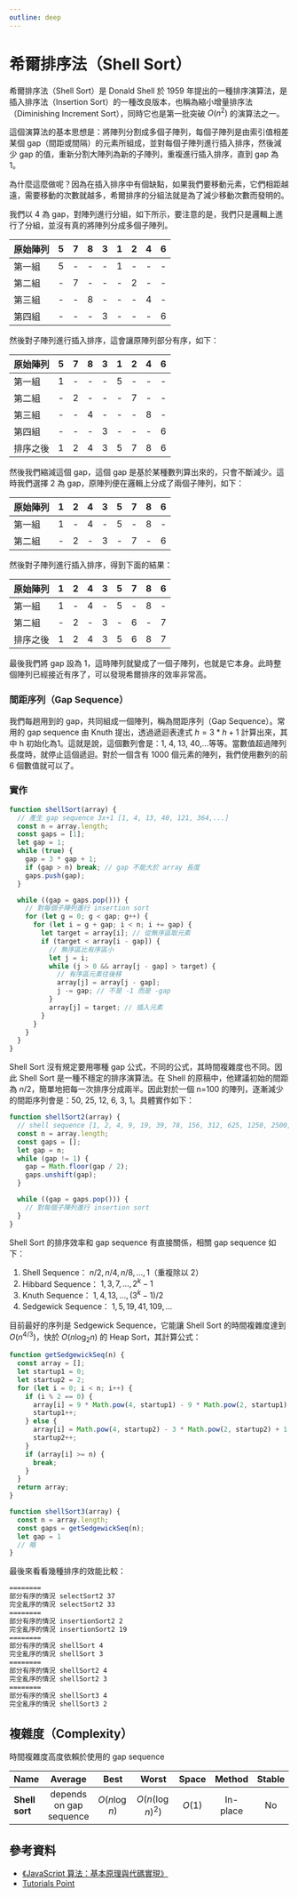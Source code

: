 ```yaml
---
outline: deep
---
```


# 希爾排序法（Shell Sort）

希爾排序法（Shell Sort）是 Donald Shell 於 1959 年提出的一種排序演算法，是插入排序法（Insertion Sort）的一種改良版本，也稱為縮小增量排序法（Diminishing Increment Sort），同時它也是第一批突破 $O(n^2)$ 的演算法之一。

這個演算法的基本思想是：將陣列分割成多個子陣列，每個子陣列是由索引值相差某個 gap（間距或間隔）的元素所組成，並對每個子陣列進行插入排序，然後減少 gap 的值，重新分割大陣列為新的子陣列，重複進行插入排序，直到 gap 為 1。

為什麼這麼做呢？因為在插入排序中有個缺點，如果我們要移動元素，它們相距越遠，需要移動的次數就越多，希爾排序的分組法就是為了減少移動次數而發明的。

我們以 4 為 gap，對陣列進行分組，如下所示，要注意的是，我們只是邏輯上進行了分組，並沒有真的將陣列分成多個子陣列。

| 原始陣列 | 5   | 7   | 8   | 3   | 1   | 2   | 4   | 6   |
| -------- | --- | --- | --- | --- | --- | --- | --- | --- |
| 第一組   | 5   | -   | -   | -   | 1   | -   | -   | -   |
| 第二組   | -   | 7   | -   | -   | -   | 2   | -   | -   |
| 第三組   | -   | -   | 8   | -   | -   | -   | 4   | -   |
| 第四組   | -   | -   | -   | 3   | -   | -   | -   | 6   |

然後對子陣列進行插入排序，這會讓原陣列部分有序，如下：

| 原始陣列 | 5   | 7   | 8   | 3   | 1   | 2   | 4   | 6   |
| -------- | --- | --- | --- | --- | --- | --- | --- | --- |
| 第一組   | 1   | -   | -   | -   | 5   | -   | -   | -   |
| 第二組   | -   | 2   | -   | -   | -   | 7   | -   | -   |
| 第三組   | -   | -   | 4   | -   | -   | -   | 8   | -   |
| 第四組   | -   | -   | -   | 3   | -   | -   | -   | 6   |
| 排序之後 | 1   | 2   | 4   | 3   | 5   | 7   | 8   | 6   |

然後我們縮減這個 gap，這個 gap 是基於某種數列算出來的，只會不斷減少。這時我們選擇 2 為 gap，原陣列便在邏輯上分成了兩個子陣列，如下：

| 原始陣列 | 1   | 2   | 4   | 3   | 5   | 7   | 8   | 6   |
| -------- | --- | --- | --- | --- | --- | --- | --- | --- |
| 第一組   | 1   | -   | 4   | -   | 5   | -   | 8   | -   |
| 第二組   | -   | 2   | -   | 3   | -   | 7   | -   | 6   |

然後對子陣列進行插入排序，得到下面的結果：

| 原始陣列 | 1   | 2   | 4   | 3   | 5   | 7   | 8   | 6   |
| -------- | --- | --- | --- | --- | --- | --- | --- | --- |
| 第一組   | 1   | -   | 4   | -   | 5   | -   | 8   | -   |
| 第二組   | -   | 2   | -   | 3   | -   | 6   | -   | 7   |
| 排序之後 | 1   | 2   | 4   | 3   | 5   | 6   | 8   | 7   |

最後我們將 gap 設為 1，這時陣列就變成了一個子陣列，也就是它本身。此時整個陣列已經接近有序了，可以發現希爾排序的效率非常高。

### 間距序列（Gap Sequence）

我們每趟用到的 gap，共同組成一個陣列，稱為間距序列（Gap Sequence）。常用的 gap sequence 由 Knuth 提出，透過遞迴表達式 $h = 3 * h + 1$ 計算出來，其中 h 初始化為1。這就是說，這個數列會是：1, 4, 13, 40,...等等。當數值超過陣列長度時，就停止這個遞迴。對於一個含有 1000 個元素的陣列，我們使用數列的前 6 個數值就可以了。

### 實作

```js
function shellSort(array) {
  // 產生 gap sequence 3x+1 [1, 4, 13, 40, 121, 364,...]
  const n = array.length;
  const gaps = [1];
  let gap = 1;
  while (true) {
    gap = 3 * gap + 1;
    if (gap > n) break; // gap 不能大於 array 長度
    gaps.push(gap);
  }

  while ((gap = gaps.pop())) {
    // 對每個子陣列進行 insertion sort
    for (let g = 0; g < gap; g++) {
      for (let i = g + gap; i < n; i += gap) {
        let target = array[i]; // 從無序區取元素
        if (target < array[i - gap]) {
          // 無序區比有序區小
          let j = i;
          while (j > 0 && array[j - gap] > target) {
            // 有序區元素往後移
            array[j] = array[j - gap];
            j -= gap; // 不是 -1 而是 -gap
          }
          array[j] = target; // 插入元素
        }
      }
    }
  }
}
```

Shell Sort 沒有規定要用哪種 gap 公式，不同的公式，其時間複雜度也不同。因此 Shell Sort 是一種不穩定的排序演算法。在 Shell 的原稿中，他建議初始的間距為 $n/2$，簡單地把每一次排序分成兩半。因此對於一個 n=100 的陣列，逐漸減少的間距序列會是：50, 25, 12, 6, 3, 1。具體實作如下：

```js
function shellSort2(array) {
  // shell sequence [1, 2, 4, 9, 19, 39, 78, 156, 312, 625, 1250, 2500, 5000]
  const n = array.length;
  const gaps = [];
  let gap = n;
  while (gap != 1) {
    gap = Math.floor(gap / 2);
    gaps.unshift(gap);
  }

  while ((gap = gaps.pop())) {
    // 對每個子陣列進行 insertion sort
  }
}
```

Shell Sort 的排序效率和 gap sequence 有直接關係，相關 gap sequence 如下：

1. Shell Sequence： $n/2, n/4, n/8, ..., 1$（重複除以 2）
2. Hibbard Sequence： $1, 3, 7, ..., 2^k-1$
3. Knuth Sequence： $1, 4, 13, ..., (3^k-1)/2$
4. Sedgewick Sequence： $1, 5, 19, 41, 109, ...$

目前最好的序列是 Sedgewick Sequence，它能讓 Shell Sort 的時間複雜度達到 $O(n^{4/3})$，快於 $O(n\log_2n)$ 的 Heap Sort，其計算公式：

```js
function getSedgewickSeq(n) {
  const array = [];
  let startup1 = 0;
  let startup2 = 2;
  for (let i = 0; i < n; i++) {
    if (i % 2 == 0) {
      array[i] = 9 * Math.pow(4, startup1) - 9 * Math.pow(2, startup1) + 1;
      startup1++;
    } else {
      array[i] = Math.pow(4, startup2) - 3 * Math.pow(2, startup2) + 1;
      startup2++;
    }
    if (array[i] >= n) {
      break;
    }
  }
  return array;
}

function shellSort3(array) {
  const n = array.length;
  const gaps = getSedgewickSeq(n);
  let gap = 1
  // 略
}
```

最後來看看幾種排序的效能比較：

```bash
========
部分有序的情況 selectSort2 37
完全亂序的情況 selectSort2 33
========
部分有序的情況 insertionSort2 2
完全亂序的情況 insertionSort2 19
========
部分有序的情況 shellSort 4
完全亂序的情況 shellSort 3
========
部分有序的情況 shellSort2 4
完全亂序的情況 shellSort2 3
========
部分有序的情況 shellSort3 4
完全亂序的情況 shellSort3 2
```

## 複雜度（Complexity）

時間複雜度高度依賴於使用的 gap sequence

| Name           |         Average         |     Best     |      Worst       | Space  |  Method  | Stable |
| :------------- | :---------------------: | :----------: | :--------------: | :----: | :------: | :----: |
| **Shell sort** | depends on gap sequence | $O(n\log n)$ | $O(n(\log n)^2)$ | $O(1)$ | In-place |   No   |

## 參考資料

- [《JavaScript 算法：基本原理與代碼實現》](https://www.tenlong.com.tw/products/9787115596154?list_name=r-zh_cn)
- [Tutorials Point](https://www.tutorialspoint.com/data_structures_algorithms/shell_sort_algorithm.htm)
